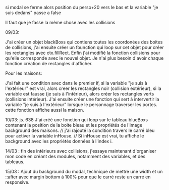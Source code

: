 


si modal se ferme alors position du perso+20 vers le bas et la variable "je suis dedans" passe a false

Il faut que je fasse la même chose avec les collisions

09/03: 

J'ai créer un objet blackBoxs qui contiens toutes les coordonées des boites de collisions, j'ai ensuite créer un founction qui loop sur cet objet pour créer les rectangles avec ctx.fillRect. 
Enfin j'ai modifié la fonction collisions pour qu'elle corresponde avec le nouvel objet. 
Je n'ai plus besoin d'avoir chaque fonction création de rectangles d'afficher. 



Pour les maisons: 

J'ai fait une condition avec dans le premier if, si la variable "je suis à l'extérieur" est vrai, alors creer les rectangles noir (collision extérieur), si la variable est fausse (je suis à l'intérieur), alors créer les rectangles verts (collisions intérieur). 
J'ai ensuite créer une fonction qui sert à intervertir la variable "je suis à l'extérieur" lorsque le personnage traverser les portes. cette fonction affiche aussi la maison. 


10/03:  js. 638 
 J'ai créé une fonction qui loop sur le tableau blueBoxs contenant la position de la boite bleau et les propriétés de l'image background des maisons. 
//  j'ai rajouté la condition travers le carré bleu pour activer la variable inHouse. 
//  Si inHouse est vrai, tu affiche le background avec les propriétés données à l'index i. 

14/03 : 
fin des intérieurs avec collisions, j'essaye maintenant d'organiser mon code en créant des modules, notamment des variables, et des tableaus.

15/03 : 
Ajout du background du modal, 
technique de mettre une width et un ::after avec margin bottom à 100% pour que le carré reste un carré en responsive. 